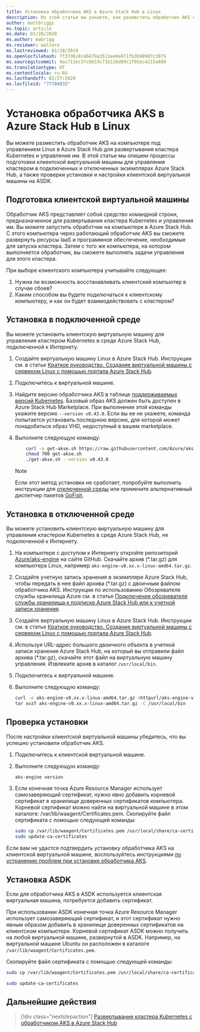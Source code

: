 ```yaml
---
title: Установка обработчика AKS в Azure Stack Hub в Linux
description: Из этой статьи вы узнаете, как разместить обработчик AKS на компьютере под управлением Linux в Azure Stack Hub для развертывания кластера Kubernetes и управления им.
author: mattbriggs
ms.topic: article
ms.date: 01/28/2020
ms.author: mabrigg
ms.reviewer: waltero
ms.lastreviewed: 01/28/2019
ms.openlocfilehash: 7f37d6c8c46679a3511ee0e071fb3b98907c3075
ms.sourcegitcommit: 4ac711ec37c6653c71b126d09c1f93ec4215a489
ms.translationtype: HT
ms.contentlocale: ru-RU
ms.lasthandoff: 02/27/2020
ms.locfileid: "77704035"
---
```

# <a name="install-the-aks-engine-on-linux-in-azure-stack-hub"></a>Установка обработчика AKS в Azure Stack Hub в Linux

Вы можете разместить обработчик AKS на компьютере под управлением Linux в Azure Stack Hub для развертывания кластера Kubernetes и управления им. В этой статье мы опишем процессы подготовки клиентской виртуальной машины для управления кластером в подключенных и отключенных экземплярах Azure Stack Hub, а также проверки установки и настройки клиентской виртуальной машины на ASDK.

## <a name="prepare-the-client-vm"></a>Подготовка клиентской виртуальной машины

Обработчик AKS представляет собой средство командной строки, предназначенное для развертывания кластера Kubernetes и управления им. Вы можете запустить обработчик на компьютере в Azure Stack Hub. С этого компьютера через работающий обработчик AKS вы сможете развернуть ресурсы IaaS и программное обеспечение, необходимые для запуска кластера. Затем с того же компьютера, на котором выполняется обработчик, вы сможете выполнять задачи управления для этого кластера.

При выборе клиентского компьютера учитывайте следующее:

1. Нужна ли возможность восстанавливать клиентский компьютер в случае сбоев?
2. Каким способом вы будете подключаться к клиентскому компьютеру, и как он будет взаимодействовать с кластером?

## <a name="install-in-a-connected-environment"></a>Установка в подключенной среде

Вы можете установить клиентскую виртуальную машину для управления кластером Kubernetes в среде Azure Stack Hub, подключенной к Интернету.

1. Создайте виртуальную машину Linux в Azure Stack Hub. Инструкции см. в статье [Краткое руководство. Создание виртуальной машины с сервером Linux с помощью портала Azure Stack Hub](https://docs.microsoft.com/azure-stack/user/azure-stack-quick-linux-portal).
2. Подключитесь к виртуальной машине.
3. Найдите версию обработчика AKS в таблице [поддерживаемых версий Kubernetes](https://github.com/Azure/aks-engine/blob/master/docs/topics/azure-stack.md#supported-kubernetes-versions). Базовый образ AKS должен быть доступен в Azure Stack Hub Marketplace. При выполнении этой команды укажите версию `--version v0.43.0`. Если вы ее не укажете, команда попытается установить последнюю версию, для которой может понадобиться образ VHD, недоступный в вашем marketplace.
4. Выполните следующую команду:

    ```bash  
        curl -o get-akse.sh https://raw.githubusercontent.com/Azure/aks-engine/master/scripts/get-akse.sh
        chmod 700 get-akse.sh
        ./get-akse.sh --version v0.43.0
    ```

    > [!Note]  
    > Если этот метод установки не сработает, попробуйте выполнить инструкции для [отключенной среды](#install-in-a-disconnected-environment) или примените альтернативный диспетчер пакетов [GoFish](azure-stack-kubernetes-aks-engine-troubleshoot.md#try-gofish).

## <a name="install-in-a-disconnected-environment"></a>Установка в отключенной среде

Вы можете установить клиентскую виртуальную машину для управления кластером Kubernetes в среде Azure Stack Hub, не подключенной к Интернету.

1.  На компьютере с доступом к Интернету откройте репозиторий [Azure/aks-engine](https://github.com/Azure/aks-engine/releases/latest) на сайте GitHub. Скачайте архив (*.tar.gz) для компьютера Linux, например `aks-engine-v0.xx.x-linux-amd64.tar.gz`.

2.  Создайте учетную запись хранения в экземпляре Azure Stack Hub, чтобы передать в нее файл архива (*.tar.gz) с двоичным файлом обработчика AKS. Инструкции по использованию Обозревателя службы хранилища Azure см. в статье [Подключение обозревателя службы хранилища к подписке Azure Stack Hub или к учетной записи хранения](https://docs.microsoft.com/azure-stack/user/azure-stack-storage-connect-se).

3. Создайте виртуальную машину Linux в Azure Stack Hub. Инструкции см. в статье [Краткое руководство. Создание виртуальной машины с сервером Linux с помощью портала Azure Stack Hub](https://docs.microsoft.com/azure-stack/user/azure-stack-quick-linux-portal).

3.  Используя URL-адрес большого двоичного объекта в учетной записи хранения Azure Stack Hub, на который вы отправили файл архива (*.tar.gz), скачайте этот файл на виртуальную машину управления. Извлеките архив в каталог `/usr/local/bin`.

4. Подключитесь к виртуальной машине.

5.  Выполните следующую команду:

    ```bash  
    curl -o aks-engine-v0.xx.x-linux-amd64.tar.gz <httpurl/aks-engine-v0.xx.x-linux-amd64.tar.gz>
    tar xvzf aks-engine-v0.xx.x-linux-amd64.tar.gz -C /usr/local/bin
    ```

## <a name="verify-the-installation"></a>Проверка установки

После настройки клиентской виртуальной машины убедитесь, что вы успешно установили обработчик AKS.

1. Подключитесь к клиентской виртуальной машине.
2. Выполните следующую команду:

   ```bash  
   aks-engine version
   ```

3. Если конечная точка Azure Resource Manager использует самозаверяющий сертификат, нужно явно добавить корневой сертификат в хранилище доверенных сертификатов компьютера. Корневой сертификат можно найти на виртуальной машине в этом каталоге: /var/lib/waagent/Certificates.pem. Скопируйте файл сертификата с помощью следующей команды: 

   ```bash
   sudo cp /var/lib/waagent/Certificates.pem /usr/local/share/ca-certificates/azurestackca.crt 
   sudo update-ca-certificates
   ```

Если вам не удастся подтвердить установку обработчика AKS на клиентской виртуальной машине, воспользуйтесь инструкциями [по устранению проблем при установке обработчика AKS](azure-stack-kubernetes-aks-engine-troubleshoot.md).


## <a name="asdk-installation"></a>Установка ASDK

Если для обработчика AKS в ASDK используется клиентская виртуальная машина, потребуется добавить сертификат.

При использовании ASDK конечная точка Azure Resource Manager использует самозаверяющий сертификат, и этот сертификат нужно явным образом добавить в хранилище доверенных сертификатов на клиентском компьютере. Корневой сертификат ASDK можно получить на любой виртуальной машине, развернутой в ASDK. Например, на виртуальной машине Ubuntu он расположен в каталоге `/var/lib/waagent/Certificates.pem`. 

Скопируйте файл сертификата с помощью следующей команды:

```bash
sudo cp /var/lib/waagent/Certificates.pem /usr/local/share/ca-certificates/azurestackca.crt

sudo update-ca-certificates
```

## <a name="next-steps"></a>Дальнейшие действия

> [!div class="nextstepaction"]
> [Развертывание кластера Kubernetes с обработчиком AKS в Azure Stack Hub](azure-stack-kubernetes-aks-engine-deploy-cluster.md)